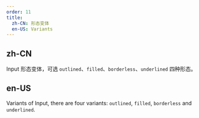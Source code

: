 ```yaml
---
order: 11
title:
  zh-CN: 形态变体
  en-US: Variants
---
```


## zh-CN

Input 形态变体，可选 `outlined`、`filled`、`borderless`、`underlined` 四种形态。

## en-US

Variants of Input, there are four variants: `outlined`, `filled`, `borderless` and `underlined`.
